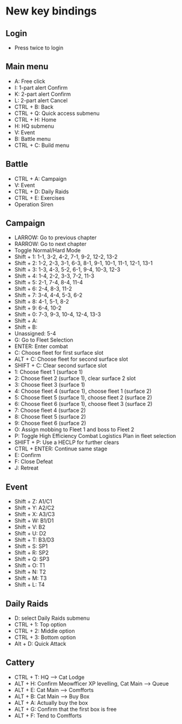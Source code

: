 # New key bindings

## Login
- Press twice to login

## Main menu
- A: Free click
- I: 1-part alert Confirm
- K: 2-part alert Confirm 
- L: 2-part alert Cancel
- CTRL + B: Back
- CTRL + Q: Quick access submenu
- CTRL + H: Home
- H: HQ submenu
- V: Event
- B: Battle menu
- CTRL + C: Build menu

## Battle
- CTRL + A: Campaign
- V: Event
- CTRL + D: Daily Raids
- CTRL + E: Exercises
- Operation Siren

## Campaign
- LARROW: Go to previous chapter
- RARROW: Go to next chapter
- Toggle Normal/Hard Mode
- Shift + 1: 1-1, 3-2, 4-2, 7-1, 9-2, 12-2, 13-2
- Shift + 2: 1-2, 2-3, 3-1, 6-3, 8-1, 9-1, 10-1, 11-1, 12-1, 13-1
- Shift + 3: 1-3, 4-3, 5-2, 6-1, 9-4, 10-3, 12-3
- Shift + 4: 1-4, 2-2, 3-3, 7-2, 11-3
- Shift + 5: 2-1, 7-4, 8-4, 11-4
- Shift + 6: 2-4, 8-3, 11-2
- Shift + 7: 3-4, 4-4, 5-3, 6-2
- Shift + 8: 4-1, 5-1, 8-2
- Shift + 9: 6-4, 10-2
- Shift + 0: 7-3, 9-3, 10-4, 12-4, 13-3
- Shift + A:
- Shift + B:
- Unassigned: 5-4
- G: Go to Fleet Selection
- ENTER: Enter combat
- C: Choose fleet for first surface slot
- ALT + C: Choose fleet for second surface slot
- SHIFT + C: Clear second surface slot
- 1: Choose fleet 1 (surface 1)
- 2: Choose fleet 2 (surface 1), clear surface 2 slot
- 3: Choose fleet 3 (surface 1)
- 4: Choose fleet 4 (surface 1), choose fleet 1 (surface 2)
- 5: Choose fleet 5 (surface 1), choose fleet 2 (surface 2)
- 6: Choose fleet 6 (surface 1), choose fleet 3 (surface 2)
- 7: Choose fleet 4 (surface 2)
- 8: Choose fleet 5 (surface 2)
- 9: Choose fleet 6 (surface 2)
- O: Assign mobbing to Fleet 1 and boss to Fleet 2
- P: Toggle High Efficiency Combat Logistics Plan in fleet selection
- SHIFT + P: Use a HECLP for further clears
- CTRL + ENTER: Continue same stage
- E: Confirm
- F: Close Defeat
- J: Retreat

## Event
- Shift + Z: A1/C1
- Shift + Y: A2/C2
- Shift + X: A3/C3
- Shift + W: B1/D1
- Shift + V: B2
- Shift + U: D2
- Shift + T: B3/D3
- Shift + S: SP1
- Shift + R: SP2
- Shift + Q: SP3
- Shift + O: T1
- Shift + N: T2
- Shift + M: T3
- Shift + L: T4

## Daily Raids
- D: select Daily Raids submenu
- CTRL + 1: Top option
- CTRL + 2: Middle option
- CTRL + 3: Bottom option
- Alt + D: Quick Attack

## Cattery
- CTRL + T: HQ --> Cat Lodge
- ALT + H: Confirm Meowfficer XP levelling, Cat Main --> Queue
- ALT + E: Cat Main --> Comfforts
- ALT + B: Cat Main --> Buy Box
- ALT + A: Actually buy the box
- ALT + G: Confirm that the first box is free
- ALT + F: Tend to Comfforts